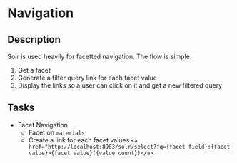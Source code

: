 # Navigation

## Description

Solr is used heavily for facetted navigation. The flow is simple.
1. Get a facet
2. Generate a filter query link for each facet value
3. Display the links so a user can click on it and get a new filtered query 

## Tasks
* Facet Navigation
	* Facet on `materials`
	* Create a link for each facet values `<a href="http://localhost:8983/solr/select?fq={facet field}:{facet value}>{facet value}({value count})</a>`
